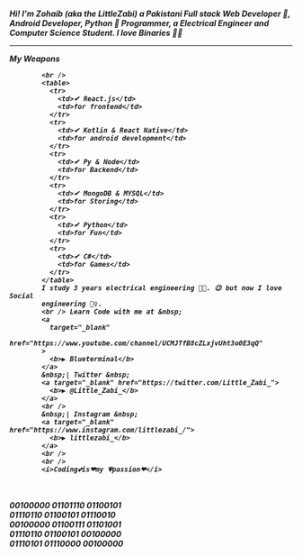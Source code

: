  <h5>
            Hi! I'm Zohaib <i>(aka the LittleZabi)</i> a Pakistani Full stack
            Web Developer 🦾, Android Developer, Python 🐍 Programmer, a
            Electrical Engineer and Computer Science Student. I love Binaries 👨‍💻
            &nbsp;
            <br />
<hr/>
            <i>My Weapons</i>
 
            <br />
            <table>
              <tr>
                <td>✔ React.js</td>
                <td>for frontend</td>
              </tr>
              <tr>
                <td>✔ Kotlin & React Native</td>
                <td>for android development</td>
              </tr>
              <tr>
                <td>✔ Py & Node</td>
                <td>for Backend</td>
              </tr>
              <tr>
                <td>✔ MongoDB & MYSQL</td>
                <td>for Storing</td>
              </tr>
              <tr>
                <td>✔ Python</td>
                <td>for Fun</td>
              </tr>
              <tr>
                <td>✔ C#</td>
                <td>for Games</td>
              </tr>
            </table>
            I study 3 years electrical engineering 🏴‍☠️. 😉 but now I love Social
            engineering 🧛‍♀️.
            <br /> Learn Code with me at &nbsp;
            <a
              target="_blank"
              href="https://www.youtube.com/channel/UCMJTfB8cZLxjvUht3o0E3qQ"
            >
              <b>▶ Blueterminal</b>
            </a>
            &nbsp;| Twitter &nbsp;
            <a target="_blank" href="https://twitter.com/Little_Zabi_">
              <b>▶ @Little_Zabi_</b>
            </a>
            <br />
            &nbsp;| Instagram &nbsp;
            <a target="_blank" href="https://www.instagram.com/littlezabi_/">
              <b>▶ littlezabi_</b>
            </a>
            <br />
            <br />
            <i>Coding💕is❤my 💗passion❤</i>
 <br />
            <i>
              <br />
              00100000 01101110 01100101 <br />
              01110110 01100101 01110010 <br />
              00100000 01100111 01101001 <br />
              01110110 01100101 00100000 <br />
              01110101 01110000 00100000 <br />
            </i>
          </h5>
